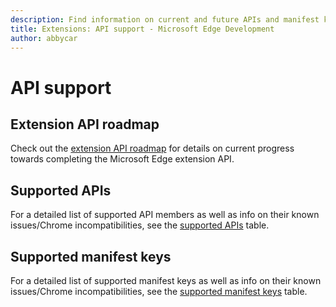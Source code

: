 ```yaml
---
description: Find information on current and future APIs and manifest keys for Edge extensions.
title: Extensions: API support - Microsoft Edge Development
author: abbycar
---
```


#  API support

## Extension API roadmap
Check out the [extension API roadmap](./api-support/extension-API-roadmap.md) for details on current progress towards completing the Microsoft Edge extension API.

## Supported APIs
For a detailed list of supported API members as well as info on their known issues/Chrome incompatibilities, see the [supported APIs](./api-support/supported-APIs.md) table.

## Supported manifest keys
For a detailed list of supported manifest keys as well as info on their known issues/Chrome incompatibilities, see the [supported manifest keys](./api-support/supported-manifest-keys.md) table.
